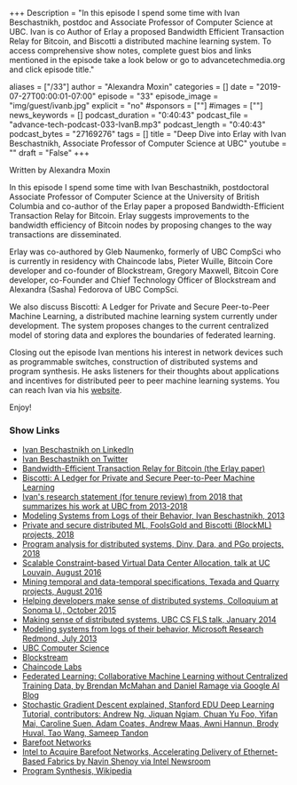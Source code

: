 +++
Description = "In this episode I spend some time with Ivan Beschastnikh, postdoc and Associate Professor of Computer Science at UBC. Ivan is co Author of Erlay a proposed Bandwidth Efficient Transaction Relay for Bitcoin, and Biscotti a distributed machine learning system. To access comprehensive show notes, complete guest bios and links mentioned in the episode take a look below or go to advancetechmedia.org and click episode title."

aliases = ["/33"]
author = "Alexandra Moxin"
categories = []
date = "2019-07-27T00:00:01-07:00"
episode = "33"
episode_image = "img/guest/ivanb.jpg"
explicit = "no"
#sponsors = [""]
#images = [""]
news_keywords = []
podcast_duration = "0:40:43"
podcast_file = "advance-tech-podcast-033-IvanB.mp3"
podcast_length = "0:40:43"
podcast_bytes = "27169276"
tags = []
title = "Deep Dive into Erlay with Ivan Beschastnikh, Associate Professor of Computer Science at UBC"
youtube = ""
draft = "False"
+++

Written by Alexandra Moxin

In this episode I spend some time with Ivan Beschastnikh, postdoctoral Associate Professor of Computer Science at the University of British Columbia and co-author of the Erlay paper a proposed Bandwidth-Efficient Transaction Relay for Bitcoin. Erlay suggests improvements to the bandwidth efficiency of Bitcoin nodes by proposing changes to the way transactions are disseminated.

Erlay was co-authored by Gleb Naumenko, formerly of UBC CompSci who is currently in residency with Chaincode labs, Pieter Wuille, Bitcoin Core developer and co-founder of Blockstream, Gregory Maxwell, Bitcoin Core developer, co-Founder and Chief Technology Officer of Blockstream and Alexandra (Sasha) Fedorova of UBC CompSci.

We also discuss Biscotti: A Ledger for Private and Secure Peer-to-Peer Machine Learning, a distributed machine learning system currently under development. The system proposes changes to the current centralized model of storing data and explores the boundaries of federated learning.

Closing out the episode Ivan mentions his interest in network devices such as programmable switches, construction of  distributed systems and program synthesis. He asks listeners for their thoughts about applications and incentives for distributed peer to peer machine learning systems. You can reach Ivan via his [website](https://www.cs.ubc.ca/~bestchai/).

Enjoy!

### Show Links

* [Ivan Beschastnikh on LinkedIn](https://www.linkedin.com/in/ivan-beschastnikh-b63a36a7/)
* [Ivan Beschastnikh on Twitter](https://twitter.com/bestchai)
* [Bandwidth-Efficient Transaction Relay for Bitcoin (the Erlay paper)](https://arxiv.org/abs/1905.10518)
* [Biscotti: A Ledger for Private and Secure Peer-to-Peer Machine Learning](https://arxiv.org/abs/1811.09904)
* [Ivan's research statement (for tenure review) from 2018 that summarizes his work at UBC from 2013-2018](https://www.cs.ubc.ca/~bestchai/job_materials/ivan_beschastnikh_rstatement-2018.pdf)
* [Modeling Systems from Logs of their Behavior, Ivan Beschastnikh, 2013](https://www.cs.ubc.ca/~bestchai/theses/ivan_beschastnikh_thesis.pdf)
* [Private and secure distributed ML, FoolsGold and Biscotti (BlockML) projects, 2018](https://www.cs.ubc.ca/~bestchai/papers/2018-private-secure-distributed-ML.pdf)
* [Program analysis for distributed systems, Dinv, Dara, and PGo projects, 2018](https://www.cs.ubc.ca/~bestchai/papers/2018-prog-analysis-for-dist-sys-slides.pdf)
* [Scalable Constraint-based Virtual Data Center Allocation, talk at UC Louvain, August 2016](https://www.cs.ubc.ca/~bestchai/papers/2016-netsolver-ivan-talk-uc-louvain-aug-18-2016.pdf)
* [Mining temporal and data-temporal specifications, Texada and Quarry projects, August 2016](https://www.cs.ubc.ca/~bestchai/papers/2016-texada_quarry-main-talk.pdf)
* [Helping developers make sense of distributed systems, Colloquium at Sonoma U., October 2015](https://www.youtube.com/watch?v=-k9nJY_-h5c)
* [Making sense of distributed systems, UBC CS FLS talk, January 2014](https://www.youtube.com/watch?v=TcGenWjCEJI)
* [Modeling systems from logs of their behavior, Microsoft Research Redmond, July 2013](https://www.microsoft.com/en-us/research/video/modeling-systems-from-logs-of-their-behavior/?from=http%3A%2F%2Fresearch.microsoft.com%2Fapps%2Fvideo%2Fdl.aspx%3Fid%3D198259)
* [UBC Computer Science](https://www.cs.ubc.ca/)
* [Blockstream](https://blockstream.com/)
* [Chaincode Labs](https://chaincode.com/)
* [Federated Learning: Collaborative Machine Learning without Centralized Training Data, by Brendan McMahan and Daniel Ramage via Google AI Blog](https://ai.googleblog.com/2017/04/federated-learning-collaborative.html)
* [Stochastic Gradient Descent explained, Stanford EDU Deep Learning Tutorial, contributors: Andrew Ng, Jiquan Ngiam, Chuan Yu Foo, Yifan Mai, Caroline Suen, Adam Coates, Andrew Maas, Awni Hannun, Brody Huval, Tao Wang, Sameep Tandon](http://deeplearning.stanford.edu/tutorial/supervised/OptimizationStochasticGradientDescent/)
* [Barefoot Networks](https://www.barefootnetworks.com/)
* [Intel to Acquire Barefoot Networks, Accelerating Delivery of Ethernet-Based Fabrics by Navin Shenoy via Intel Newsroom](https://newsroom.intel.com/editorials/intel-acquire-barefoot-networks/#gs.rwtwk7)
* [Program Synthesis, Wikipedia](https://en.wikipedia.org/wiki/Program_synthesis)